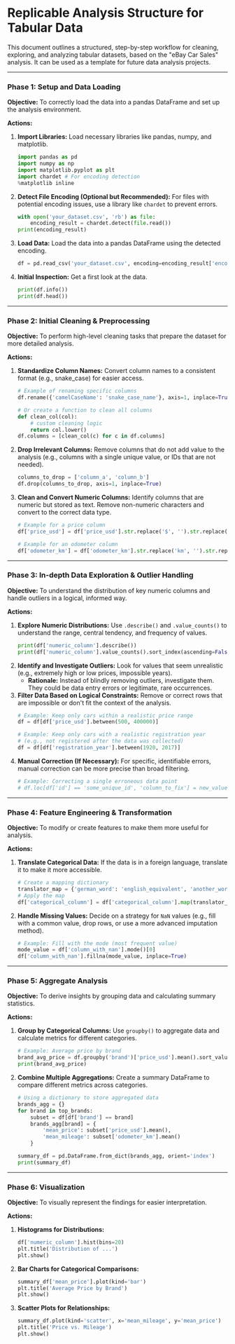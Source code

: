 # Replicable Analysis Structure for Tabular Data

This document outlines a structured, step-by-step workflow for cleaning, exploring, and analyzing tabular datasets, based on the "eBay Car Sales" analysis. It can be used as a template for future data analysis projects.

---

### Phase 1: Setup and Data Loading

**Objective:** To correctly load the data into a pandas DataFrame and set up the analysis environment.

**Actions:**
1.  **Import Libraries:** Load necessary libraries like pandas, numpy, and matplotlib.
    ```python
    import pandas as pd
    import numpy as np
    import matplotlib.pyplot as plt
    import chardet # For encoding detection
    %matplotlib inline
    ```
2.  **Detect File Encoding (Optional but Recommended):** For files with potential encoding issues, use a library like `chardet` to prevent errors.
    ```python
    with open('your_dataset.csv', 'rb') as file:
        encoding_result = chardet.detect(file.read())
    print(encoding_result)
    ```
3.  **Load Data:** Load the data into a pandas DataFrame using the detected encoding.
    ```python
    df = pd.read_csv('your_dataset.csv', encoding=encoding_result['encoding'])
    ```
4.  **Initial Inspection:** Get a first look at the data.
    ```python
    print(df.info())
    print(df.head())
    ```

---

### Phase 2: Initial Cleaning & Preprocessing

**Objective:** To perform high-level cleaning tasks that prepare the dataset for more detailed analysis.

**Actions:**
1.  **Standardize Column Names:** Convert column names to a consistent format (e.g., snake_case) for easier access.
    ```python
    # Example of renaming specific columns
    df.rename({'camelCaseName': 'snake_case_name'}, axis=1, inplace=True)
    
    # Or create a function to clean all columns
    def clean_col(col):
        # custom cleaning logic
        return col.lower()
    df.columns = [clean_col(c) for c in df.columns]
    ```
2.  **Drop Irrelevant Columns:** Remove columns that do not add value to the analysis (e.g., columns with a single unique value, or IDs that are not needed).
    ```python
    columns_to_drop = ['column_a', 'column_b']
    df.drop(columns_to_drop, axis=1, inplace=True)
    ```
3.  **Clean and Convert Numeric Columns:** Identify columns that are numeric but stored as text. Remove non-numeric characters and convert to the correct data type.
    ```python
    # Example for a price column
    df['price_usd'] = df['price_usd'].str.replace('$', '').str.replace(',', '').astype(float)
    
    # Example for an odometer column
    df['odometer_km'] = df['odometer_km'].str.replace('km', '').str.replace(',', '').astype(int)
    ```

---

### Phase 3: In-depth Data Exploration & Outlier Handling

**Objective:** To understand the distribution of key numeric columns and handle outliers in a logical, informed way.

**Actions:**
1.  **Explore Numeric Distributions:** Use `.describe()` and `.value_counts()` to understand the range, central tendency, and frequency of values.
    ```python
    print(df['numeric_column'].describe())
    print(df['numeric_column'].value_counts().sort_index(ascending=False).head(10))
    ```
2.  **Identify and Investigate Outliers:** Look for values that seem unrealistic (e.g., extremely high or low prices, impossible years).
    *   **Rationale:** Instead of blindly removing outliers, investigate them. They could be data entry errors or legitimate, rare occurrences.
3.  **Filter Data Based on Logical Constraints:** Remove or correct rows that are impossible or don't fit the context of the analysis.
    ```python
    # Example: Keep only cars within a realistic price range
    df = df[df['price_usd'].between(500, 400000)]

    # Example: Keep only cars with a realistic registration year
    # (e.g., not registered after the data was collected)
    df = df[df['registration_year'].between(1920, 2017)]
    ```
4.  **Manual Correction (If Necessary):** For specific, identifiable errors, manual correction can be more precise than broad filtering.
    ```python
    # Example: Correcting a single erroneous data point
    # df.loc[df['id'] == 'some_unique_id', 'column_to_fix'] = new_value
    ```

---

### Phase 4: Feature Engineering & Transformation

**Objective:** To modify or create features to make them more useful for analysis.

**Actions:**
1.  **Translate Categorical Data:** If the data is in a foreign language, translate it to make it more accessible.
    ```python
    # Create a mapping dictionary
    translator_map = {'german_word': 'english_equivalent', 'another_word': 'another_equivalent'}
    # Apply the map
    df['categorical_column'] = df['categorical_column'].map(translator_map)
    ```
2.  **Handle Missing Values:** Decide on a strategy for `NaN` values (e.g., fill with a common value, drop rows, or use a more advanced imputation method).
    ```python
    # Example: Fill with the mode (most frequent value)
    mode_value = df['column_with_nan'].mode()[0]
    df['column_with_nan'].fillna(mode_value, inplace=True)
    ```

---

### Phase 5: Aggregate Analysis

**Objective:** To derive insights by grouping data and calculating summary statistics.

**Actions:**
1.  **Group by Categorical Columns:** Use `groupby()` to aggregate data and calculate metrics for different categories.
    ```python
    # Example: Average price by brand
    brand_avg_price = df.groupby('brand')['price_usd'].mean().sort_values(ascending=False)
    print(brand_avg_price)
    ```
2.  **Combine Multiple Aggregations:** Create a summary DataFrame to compare different metrics across categories.
    ```python
    # Using a dictionary to store aggregated data
    brands_agg = {}
    for brand in top_brands:
        subset = df[df['brand'] == brand]
        brands_agg[brand] = {
            'mean_price': subset['price_usd'].mean(),
            'mean_mileage': subset['odometer_km'].mean()
        }
    
    summary_df = pd.DataFrame.from_dict(brands_agg, orient='index')
    print(summary_df)
    ```

---

### Phase 6: Visualization

**Objective:** To visually represent the findings for easier interpretation.

**Actions:**
1.  **Histograms for Distributions:**
    ```python
    df['numeric_column'].hist(bins=20)
    plt.title('Distribution of ...')
    plt.show()
    ```
2.  **Bar Charts for Categorical Comparisons:**
    ```python
    summary_df['mean_price'].plot(kind='bar')
    plt.title('Average Price by Brand')
    plt.show()
    ```
3.  **Scatter Plots for Relationships:**
    ```python
    summary_df.plot(kind='scatter', x='mean_mileage', y='mean_price')
    plt.title('Price vs. Mileage')
    plt.show()
    ```

